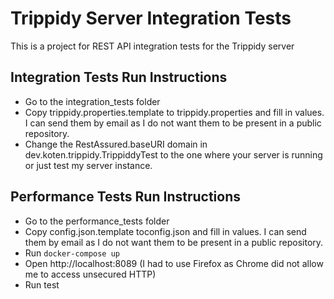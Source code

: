 # Trippidy Server Integration Tests
This is a project for REST API integration tests for the Trippidy server

## Integration Tests Run Instructions
- Go to the integration_tests folder
- Copy trippidy.properties.template to trippidy.properties and fill in values. I can send them by email as I do not want them to be present in a public repository.
- Change the RestAssured.baseURI domain in dev.koten.trippidy.TrippiddyTest to the one where your server is running or just test my server instance. 

## Performance Tests Run Instructions
- Go to the performance_tests folder
- Copy config.json.template toconfig.json and fill in values. I can send them by email as I do not want them to be present in a public repository.
- Run `docker-compose up`
- Open http://localhost:8089 (I had to use Firefox as Chrome did not allow me to access unsecured HTTP)
- Run test

